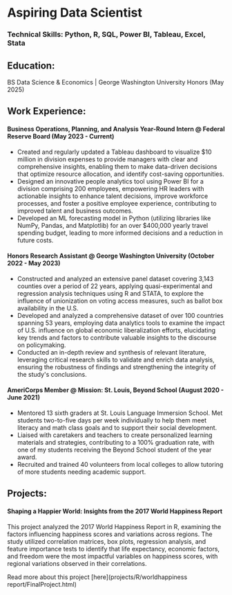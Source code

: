 # Aspiring Data Scientist

### Technical Skills: Python, R, SQL, Power BI, Tableau, Excel, Stata

## Education:

BS Data Science & Economics | George Washington University Honors (May 2025)

## Work Experience:

#### Business Operations, Planning, and Analysis Year-Round Intern @ Federal Reserve Board (May 2023 - Current)
- Created and regularly updated a Tableau dashboard to visualize $10 million in division expenses to provide managers with clear and comprehensive insights, enabling them to make data-driven decisions that optimize resource allocation, and identify cost-saving opportunities.
- Designed an innovative people analytics tool using Power BI for a division comprising 200 employees, empowering HR leaders with actionable insights to enhance talent decisions, improve workforce processes, and foster a positive employee experience, contributing to improved talent and business outcomes.
- Developed an ML forecasting model in Python (utilizing libraries like NumPy, Pandas, and Matplotlib) for an over $400,000 yearly travel spending budget, leading to more informed decisions and a reduction in future costs.

#### Honors Research Assistant @ George Washington University (October 2022 - May 2023)
- Constructed and analyzed an extensive panel dataset covering 3,143 counties over a period of 22 years, applying quasi-experimental and regression analysis techniques using R and STATA, to explore the influence of unionization on voting access measures, such as ballot box availability in the U.S.
- Developed and analyzed a comprehensive dataset of over 100 countries spanning 53 years, employing data analytics tools to examine the impact of U.S. influence on global economic liberalization efforts, elucidating key trends and factors to contribute valuable insights to the discourse on policymaking.
- Conducted an in-depth review and synthesis of relevant literature, leveraging critical research skills to validate and enrich data analysis, ensuring the robustness of findings and strengthening the integrity of the study's conclusions.

#### AmeriCorps Member @ Mission: St. Louis, Beyond School (August 2020 - June 2021)
- Mentored 13 sixth graders at St. Louis Language Immersion School. Met students two-to-five days per week individually to help them meet literacy and math class goals and to support their social development.
- Liaised with caretakers and teachers to create personalized learning materials and strategies, contributing to a 100% graduation rate, with one of my students receiving the Beyond School student of the year award.
- Recruited and trained 40 volunteers from local colleges to allow tutoring of more students needing academic support.



## Projects:

#### Shaping a Happier World: Insights from the 2017 World Happiness Report
This project analyzed the 2017 World Happiness Report in R, examining the factors influencing happiness scores and variations across regions. The study utilized correlation matrices, box plots, regression analysis, and feature importance tests to identify that life expectancy, economic factors, and freedom were the most impactful variables on happiness scores, with regional variations observed in their correlations.

Read more about this project [here](projects/R/worldhappiness report/FinalProject.html)

